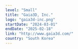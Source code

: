 ```yaml
---
level: "Small"
title: "Gaia3D, Inc."
logo: "gaia3d-inc.png"
startDate: "2024-03-01"
endDate: "2025-02-18"
link: "http://www.gaia3d.com/"
country: "South Korea"
---
```

